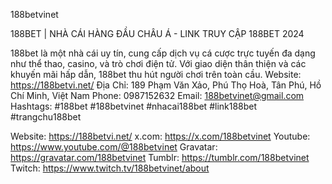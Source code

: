 188betvinet

188BET | NHÀ CÁI HÀNG ĐẦU CHÂU Á - LINK TRUY CẬP 188BET 2024

188bet là một nhà cái uy tín, cung cấp dịch vụ cá cược trực tuyến đa dạng như thể thao, casino, và trò chơi điện tử. Với giao diện thân thiện và các khuyến mãi hấp dẫn, 188bet thu hút người chơi trên toàn cầu.
Website: https://188betvi.net/
Địa Chỉ: 189 Phạm Văn Xảo, Phú Thọ Hoà, Tân Phú, Hồ Chí Minh, Việt Nam
Phone: 0987152632
Email: 188betvinet@gmail.com
Hashtags: #188bet #188betvinet #nhacai188bet #link188bet #trangchu188bet


Website: https://188betvi.net/
x.com: https://x.com/188betvinet
Youtube: https://www.youtube.com/@188betvinet
Gravatar: https://gravatar.com/188betvinet
Tumblr: https://tumblr.com/188betvinet
Twitch: https://www.twitch.tv/188betvinet/about


